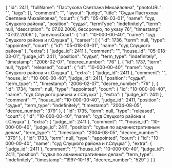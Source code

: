 {
    "id": 2411,
    "fullName": "Пастухова Светлана Михайловна",
    "photoURL": "",
    "tags": [],
    "comment": "",
    "layout": "judge",
    "title": "Судья Пастухова Светлана Михайловна",
    "court": {
        "id": "05-018-03-01",
        "name": "суд Слуцкого района",
        "position": "судья",
        "termType": "indefinitely",
        "term": null,
        "description": "c 07.02.2006, бессрочно, по указу 76",
        "timestamp": "07.02.2006"
    },
    "previousCourt": {
        "id": "10-000-00-40",
        "name": "суд Слуцкого района и г.Слуцка"
    },
    "career": [
        {
            "id": 1736,
            "term": null,
            "type": "appointed",
            "court": {
                "id": "05-018-03-01",
                "name": "суд Слуцкого района"
            },
            "extra": {
                "judge_id": 2411
            },
            "comment": "",
            "house_id": "05-018-03-01",
            "judge_id": 2411,
            "position": "судья",
            "term_type": "indefinitely",
            "timestamp": "2006-02-07",
            "decree_number": "76"
        },
        {
            "id": 1737,
            "term": null,
            "type": "released",
            "court": {
                "id": "10-000-00-40",
                "name": "суд Слуцкого района и г.Слуцка"
            },
            "extra": {
                "judge_id": 2411
            },
            "comment": "",
            "house_id": "10-000-00-40",
            "judge_id": 2411,
            "position": "судья",
            "term_type": "",
            "timestamp": "2006-02-07",
            "decree_number": "76"
        },
        {
            "id": 1734,
            "term": null,
            "type": "appointed",
            "court": {
                "id": "10-000-00-40",
                "name": "суд Слуцкого района и г.Слуцка"
            },
            "extra": {
                "judge_id": 2411
            },
            "comment": "",
            "house_id": "10-000-00-40",
            "judge_id": 2411,
            "position": "судья",
            "term_type": "indefinitely",
            "timestamp": "2004-08-05",
            "decree_number": "379"
        },
        {
            "id": 1735,
            "term": null,
            "type": "released",
            "court": {
                "id": "10-000-00-40",
                "name": "суд Слуцкого района и г.Слуцка"
            },
            "extra": {
                "judge_id": 2411
            },
            "comment": "",
            "house_id": "10-000-00-40",
            "judge_id": 2411,
            "position": "судья по административным делам",
            "term_type": "",
            "timestamp": "2004-08-05",
            "decree_number": "379"
        },
        {
            "id": 1733,
            "term": null,
            "type": "appointed",
            "court": {
                "id": "10-000-00-40",
                "name": "суд Слуцкого района и г.Слуцка"
            },
            "extra": {
                "judge_id": 2411
            },
            "comment": "",
            "house_id": "10-000-00-40",
            "judge_id": 2411,
            "position": "судья по административным делам",
            "term_type": "indefinitely",
            "timestamp": "1997-10-16",
            "decree_number": "529"
        }
    ]
}